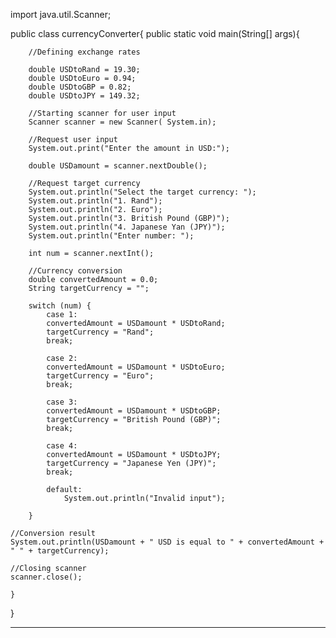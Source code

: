 import java.util.Scanner;

public class currencyConverter{
    public static void main(String[] args){

        //Defining exchange rates
        
        double USDtoRand = 19.30;
        double USDtoEuro = 0.94;
        double USDtoGBP = 0.82;
        double USDtoJPY = 149.32;
        
        //Starting scanner for user input
        Scanner scanner = new Scanner( System.in);

        //Request user input
        System.out.print("Enter the amount in USD:");

        double USDamount = scanner.nextDouble();

        //Request target currency 
        System.out.println("Select the target currency: ");
        System.out.println("1. Rand");
        System.out.println("2. Euro");
        System.out.println("3. British Pound (GBP)");
        System.out.println("4. Japanese Yan (JPY)");
        System.out.println("Enter number: ");

        int num = scanner.nextInt();

        //Currency conversion
        double convertedAmount = 0.0;
        String targetCurrency = "";

        switch (num) {
            case 1: 
            convertedAmount = USDamount * USDtoRand;
            targetCurrency = "Rand";
            break;

            case 2: 
            convertedAmount = USDamount * USDtoEuro;
            targetCurrency = "Euro";
            break;

            case 3: 
            convertedAmount = USDamount * USDtoGBP;
            targetCurrency = "British Pound (GBP)";
            break;

            case 4: 
            convertedAmount = USDamount * USDtoJPY;
            targetCurrency = "Japanese Yen (JPY)";
            break;

            default:
                System.out.println("Invalid input");

        }

    //Conversion result
    System.out.println(USDamount + " USD is equal to " + convertedAmount + " " + targetCurrency);

    //Closing scanner
    scanner.close();

    }
}
****
